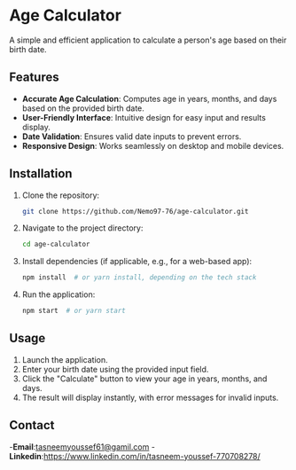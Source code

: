 # Age Calculator

A simple and efficient application to calculate a person's age based on their birth date.

## Features
- **Accurate Age Calculation**: Computes age in years, months, and days based on the provided birth date.
- **User-Friendly Interface**: Intuitive design for easy input and results display.
- **Date Validation**: Ensures valid date inputs to prevent errors.
- **Responsive Design**: Works seamlessly on desktop and mobile devices.

## Installation
1. Clone the repository:
   ```bash
   git clone https://github.com/Nemo97-76/age-calculator.git
   ```
2. Navigate to the project directory:
   ```bash
   cd age-calculator
   ```
3. Install dependencies (if applicable, e.g., for a web-based app):
   ```bash
   npm install  # or yarn install, depending on the tech stack
   ```
4. Run the application:
   ```bash
   npm start  # or yarn start
   ```

## Usage
1. Launch the application.
2. Enter your birth date using the provided input field.
3. Click the "Calculate" button to view your age in years, months, and days.
4. The result will display instantly, with error messages for invalid inputs.


## Contact
-**Email**:tasneemyoussef61@gamil.com
-**Linkedin**:https://www.linkedin.com/in/tasneem-youssef-770708278/